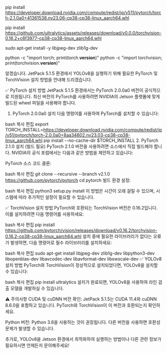 pip install https://developer.download.nvidia.com/compute/redist/jp/v511/pytorch/torch-2.1.0a0+41361538.nv23.06-cp38-cp38-linux_aarch64.whl

pip install https://github.com/ultralytics/assets/releases/download/v0.0.0/torchvision-0.16.2+c6f3977-cp38-cp38-linux_aarch64.whl

sudo apt-get install -y libjpeg-dev zlib1g-dev

python -c "import torch; print(torch.__version__)"
python -c "import torchvision; print(torchvision.__version__)"




알겠습니다. JetPack 5.1.5 환경에서 YOLOv8을 실행하기 위해 필요한 PyTorch 및 TorchVision 설치 방법을 안내해 드리겠습니다.

✅ PyTorch 설치 방법
JetPack 5.1.5 환경에서는 PyTorch 2.0.0a0 버전이 공식적으로 지원됩니다. 최신 버전의 PyTorch를 사용하려면 NVIDIA의 Jetson 플랫폼에 맞게 빌드된 wheel 파일을 사용해야 합니다.

1. PyTorch 2.0.0a0 설치
다음 명령어를 사용하여 PyTorch를 설치할 수 있습니다:

bash
복사
편집
export TORCH_INSTALL=https://developer.download.nvidia.com/compute/redist/jp/v51/pytorch/torch-2.0.0a0+8aa34602.nv23.03-cp38-cp38-linux_aarch64.whl
pip install --no-cache-dir $TORCH_INSTALL
2. PyTorch 2.1.0 설치 (빌드 필요)
PyTorch 2.1.0 버전을 사용하려면 소스에서 직접 빌드해야 합니다. NVIDIA의 공식 포럼에서는 다음과 같은 방법을 제안하고 있습니다:

PyTorch 소스 코드 클론:

bash
복사
편집
git clone --recursive --branch v2.1.0 https://github.com/pytorch/pytorch
cd pytorch
빌드 환경 설정:

bash
복사
편집
python3 setup.py install
이 방법은 시간이 오래 걸릴 수 있으며, 시스템에 따라 추가적인 설정이 필요할 수 있습니다.

✅ TorchVision 설치 방법
PyTorch와 호환되는 TorchVision 버전은 0.16.2입니다. 이를 설치하려면 다음 명령어를 사용하세요:

bash
복사
편집
pip install https://github.com/pytorch/vision/releases/download/v0.16.2/torchvision-0.16.2-cp38-cp38-linux_aarch64.whl
설치 중에 필요한 라이브러리가 없다는 오류가 발생하면, 다음 명령어로 필수 라이브러리를 설치하세요:

bash
복사
편집
sudo apt-get install libjpeg-dev zlib1g-dev libpython3-dev libopenblas-dev libavcodec-dev libavformat-dev libswscale-dev
✅ YOLOv8 설치 방법
PyTorch와 TorchVision이 정상적으로 설치되었다면, YOLOv8을 설치할 수 있습니다:

bash
복사
편집
pip install ultralytics
설치가 완료되면, YOLOv8을 사용하여 라인 검출 모델을 개발하실 수 있습니다.

⚠️ 주의사항
CUDA 및 cuDNN 버전 확인: JetPack 5.1.5는 CUDA 11.4와 cuDNN 8.6.0을 포함하고 있습니다. PyTorch와 TorchVision이 이 버전과 호환되는지 확인하세요.

Python 버전: Python 3.8을 사용하는 것이 권장됩니다. 다른 버전을 사용하면 호환성 문제가 발생할 수 있습니다.

추가로, YOLOv8을 Jetson 환경에서 최적화하여 실행하는 방법이나 다른 관련 정보가 필요하시면 언제든지 문의해주세요!
